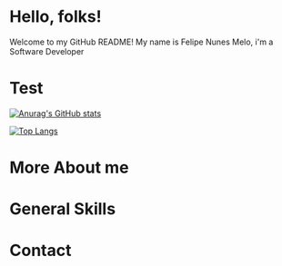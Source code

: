 # Hello, folks! 


Welcome to my GitHub README! My name is Felipe Nunes Melo, i'm a Software Developer

# Test
[![Anurag's GitHub stats](https://github-readme-stats.vercel.app/api?username=felipemelonunes09)](https://github.com/anuraghazra/github-readme-stats&show_icons=true&theme=radical)

[![Top Langs](https://github-readme-stats.vercel.app/api/top-langs/?username=felipemelonunes09&layout=compact)](https://github.com/anuraghazra/github-readme-stats)


# More About me

# General Skills

# Contact 

<!--
**felipemelonunes09/felipemelonunes09** is a ✨ _special_ ✨ repository because its `README.md` (this file) appears on your GitHub profile.

Here are some ideas to get you started:

- 🔭 I’m currently working on ...
- 🌱 I’m currently learning ...
- 👯 I’m looking to collaborate on ...
- 🤔 I’m looking for help with ...
- 💬 Ask me about ...
- 📫 How to reach me: ...
- 😄 Pronouns: ...
- ⚡ Fun fact: ...
-->
